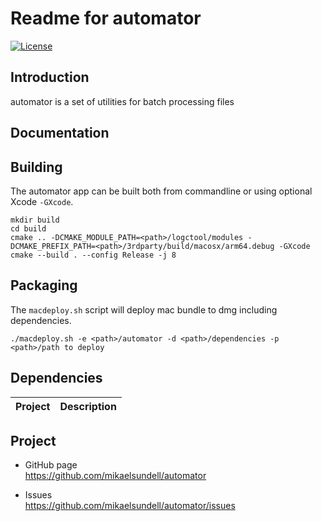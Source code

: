 Readme for automator
==================

[![License](https://img.shields.io/badge/license-BSD%203--Clause-blue.svg?style=flat-square)](https://github.com/mikaelsundell/automator/blob/master/README.md)

Introduction
------------

automator is a set of utilities for batch processing files

Documentation
-------------

Building
--------

The automator app can be built both from commandline or using optional Xcode `-GXcode`.

```shell
mkdir build
cd build
cmake .. -DCMAKE_MODULE_PATH=<path>/logctool/modules -DCMAKE_PREFIX_PATH=<path>/3rdparty/build/macosx/arm64.debug -GXcode
cmake --build . --config Release -j 8
```

Packaging
---------

The `macdeploy.sh` script will deploy mac bundle to dmg including dependencies.

```shell
./macdeploy.sh -e <path>/automator -d <path>/dependencies -p <path>/path to deploy
```

Dependencies
-------------

| Project     | Description |
| ----------- | ----------- |


Project
-------------

* GitHub page   
https://github.com/mikaelsundell/automator

* Issues   
https://github.com/mikaelsundell/automator/issues